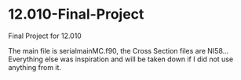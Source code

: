 # 12.010-Final-Project
Final Project for 12.010

The main file is serialmainMC.f90, the Cross Section files are NI58...
Everything else was inspiration and will be taken down if I did not use anything from it.
